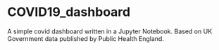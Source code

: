 # COVID19_dashboard
A simple covid dashboard written in a Jupyter Notebook. Based on UK Government data published by Public Health England.
